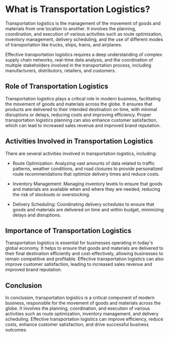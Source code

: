 What is Transportation Logistics?
====================================================================================

Transportation logistics is the management of the movement of goods and materials from one location to another. It involves the planning, coordination, and execution of various activities such as route optimization, inventory management, delivery scheduling, and the use of different modes of transportation like trucks, ships, trains, and airplanes.

Effective transportation logistics requires a deep understanding of complex supply chain networks, real-time data analysis, and the coordination of multiple stakeholders involved in the transportation process, including manufacturers, distributors, retailers, and customers.

Role of Transportation Logistics
--------------------------------

Transportation logistics plays a critical role in modern business, facilitating the movement of goods and materials across the globe. It ensures that products are delivered to their intended destination on time, with minimal disruptions or delays, reducing costs and improving efficiency. Proper transportation logistics planning can also enhance customer satisfaction, which can lead to increased sales revenue and improved brand reputation.

Activities Involved in Transportation Logistics
-----------------------------------------------

There are several activities involved in transportation logistics, including:

* Route Optimization: Analyzing vast amounts of data related to traffic patterns, weather conditions, and road closures to provide personalized route recommendations that optimize delivery times and reduce costs.

* Inventory Management: Managing inventory levels to ensure that goods and materials are available when and where they are needed, reducing the risk of stockouts or overstocking.

* Delivery Scheduling: Coordinating delivery schedules to ensure that goods and materials are delivered on time and within budget, minimizing delays and disruptions.

Importance of Transportation Logistics
--------------------------------------

Transportation logistics is essential for businesses operating in today's global economy. It helps to ensure that goods and materials are delivered to their final destination efficiently and cost-effectively, allowing businesses to remain competitive and profitable. Effective transportation logistics can also improve customer satisfaction, leading to increased sales revenue and improved brand reputation.

Conclusion
----------

In conclusion, transportation logistics is a critical component of modern business, responsible for the movement of goods and materials across the globe. It involves the planning, coordination, and execution of various activities such as route optimization, inventory management, and delivery scheduling. Effective transportation logistics can improve efficiency, reduce costs, enhance customer satisfaction, and drive successful business outcomes.
